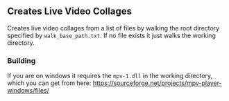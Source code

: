 ## Creates Live Video Collages

Creates live video collages from a list of files by walking the root directory specified by `walk_base_path.txt`. If no file exists it just walks the working directory.

### Building
If you are on windows it requires the `mpv-1.dll` in the working directory, which you can get from here:
https://sourceforge.net/projects/mpv-player-windows/files/